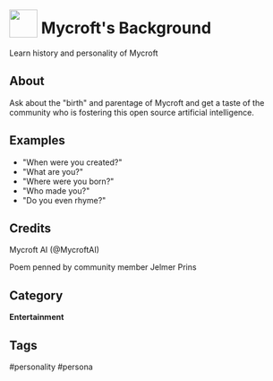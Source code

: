 # <img src='https://raw.githack.com/FortAwesome/Font-Awesome/master/svgs/solid/smile-wink.svg' card_color='#22a7f0' width='50' height='50' style='vertical-align:bottom'/> Mycroft's Background
Learn history and personality of Mycroft

## About
Ask about the "birth" and parentage of Mycroft and get a taste of the community
who is fostering this open source artificial intelligence.

## Examples
* "When were you created?"
* "What are you?"
* "Where were you born?"
* "Who made you?"
* "Do you even rhyme?"

## Credits
Mycroft AI (@MycroftAI)

Poem penned by community member Jelmer Prins

## Category
**Entertainment**

## Tags
#personality
#persona
